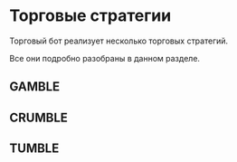 # Торговые стратегии

Торговый бот реализует несколько торговых стратегий.

Все они подробно разобраны в данном разделе.

## GAMBLE

## CRUMBLE

## TUMBLE

